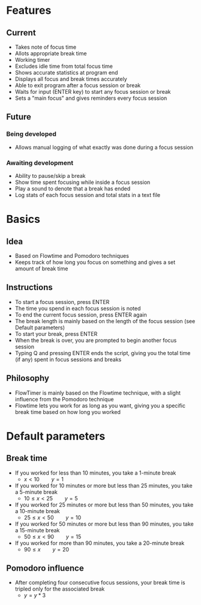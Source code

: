 # Features
## Current
- Takes note of focus time
- Allots appropriate break time
- Working timer
- Excludes idle time from total focus time
- Shows accurate statistics at program end
- Displays all focus and break times accurately
- Able to exit program after a focus session or break
- Waits for input (ENTER key) to start any focus session or break
- Sets a "main focus" and gives reminders every focus session
## Future
### Being developed
- Allows manual logging of what exactly was done during a focus session
### Awaiting development
- Ability to pause/skip a break
- Show time spent focusing while inside a focus session
- Play a sound to denote that a break has ended
- Log stats of each focus session and total stats in a text file
# Basics
## Idea
- Based on Flowtime and Pomodoro techniques
- Keeps track of how long you focus on something and gives a set amount of break time
## Instructions
- To start a focus session, press ENTER
- The time you spend in each focus session is noted
- To end the current focus session, press ENTER again
- The break length is mainly based on the length of the focus session (see Default parameters)
- To start your break, press ENTER
- When the break is over, you are prompted to begin another focus session
- Typing Q and pressing ENTER ends the script, giving you the total time (if any) spent in focus sessions and breaks
## Philosophy
- FlowTimer is mainly based on the Flowtime technique, with a slight influence from the Pomodoro technique
- Flowtime lets you work for as long as you want, giving you a specific break time based on how long you worked
# Default parameters
## Break time
- If you worked for less than 10 minutes, you take a 1-minute break
    - $x<10\qquad y=1$
- If you worked for 10 minutes or more but less than 25 minutes, you take a 5-minute break
    - $10\le x<25\qquad y=5$
- If you worked for 25 minutes or more but less than 50 minutes, you take a 10-minute break
    - $25\le x<50\qquad y=10$
- If you worked for 50 minutes or more but less than 90 minutes, you take a 15-minute break
    - $50\le x<90\qquad y=15$
- If you worked for more than 90 minutes, you take a 20-minute break
    - $90\le x\qquad y=20$
## Pomodoro influence
- After completing four consecutive focus sessions, your break time is tripled only for the associated break
    - $y=y*3$
